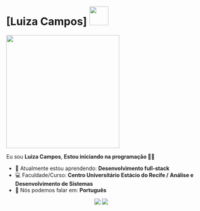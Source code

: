 # [Luiza Campos] <img src="https://img1.picmix.com/output/stamp/normal/1/9/5/0/1990591_58ec1.gif" width="50px">


<img src="https://observatoriodocinema.uol.com.br/wp-content/uploads/2021/08/supergirl.jpg" width="300px">

Eu sou <strong>Luiza Campos</strong>, <strong> Estou iniciando na programação </strong> 👩‍💻 

- 🚀 Atualmente estou aprendendo: <strong>Desenvolvimento full-stack</strong> 
- 💻 Faculdade/Curso: <strong>Centro Universitário Estácio do Recife </strong> <strong>/</strong> <strong>Análise e Desenvolvimento de Sistemas</strong>
- 📣 Nós podemos falar em: <strong>Português</strong>


<div align="center">

  <a href="luizaa.campoos10@gmail.com" alt="Gmail">
    <img src="https://img.shields.io/badge/-Gmail-FF0000?style=flat-square&labelColor=FF0000&logo=gmail&logoColor=white&link=LINK-DO-SEU-EMAIL"/></a>

  <a href="https://www.linkedin.com/in/luizacampos99/" alt="Linkedin">
    <img src="https://img.shields.io/badge/-Linkedin-0e76a8?style=flat-square&logo=Linkedin&logoColor=white&link=LINK-DO-SEU-LINKEDIN" /></a>
</div>
